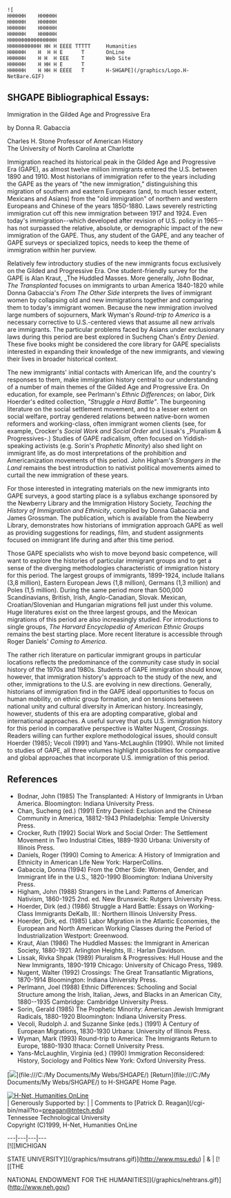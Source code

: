 
    ![
    HHHHHH    HHHHHH
    HHHHHH    HHHHHH
    HHHHHH    HHHHHH
    HHHHHH    HHHHHH
    HHHHHHHHHHHHHHHH
    HHHHHHHHHHH HH H EEEE TTTTT     Humanities
    HHHHHH    H  H H E      T       OnLine
    HHHHHH    H H  H EEE    T       Web Site
    HHHHHH    H HH H E      T       
    HHHHHH    H HH H EEEE   T       H-SHGAPE](/graphics/Logo.H-NetBare.GIF)

## SHGAPE Bibliographical Essays:  
Immigration in the Gilded Age and Progressive Era

by Donna R. Gabaccia  

Charles H. Stone Professor of American History  
The University of North Carolina at Charlotte

Immigration reached its historical peak in the Gilded Age and Progressive Era
(GAPE), as almost twelve million immigrants entered the U.S. between 1890 and
1910. Most historians of immigration refer to the years including the GAPE as
the years of "the new immigration," distinguishing this migration of southern
and eastern Europeans (and, to much lesser extent, Mexicans and Asians) from
the "old immigration" of northern and western Europeans and Chinese of the
years 1850-1880. Laws severely restricting immigration cut off this new
immigration between 1917 and 1924. Even today's immigration--which developed
after revision of U.S. policy in 1965--has not surpassed the relative,
absolute, or demographic impact of the new immigration of the GAPE. Thus, any
student of the GAPE, and any teacher of GAPE surveys or specialized topics,
needs to keep the theme of immigration within her purview.

Relatively few introductory studies of the new immigrants focus exclusively on
the Gilded and Progressive Era. One student-friendly survey for the GAPE is
Alan Kraut, _The Huddled Masses. More generally, John Bodnar, _The
Transplanted_ focuses on immigrants to urban America 1840-1820 while Donna
Gabaccia's _From The Other Side_ interprets the lives of immigrant women by
collapsing old and new immigrations together and comparing them to today's
immigrant women. Because the new immigration involved large numbers of
sojourners, Mark Wyman's _Round-trip to America_ is a necessary corrective to
U.S.-centered views that assume all new arrivals are immigrants. The
particular problems faced by Asians under exclusionary laws during this period
are best explored in Sucheng Chan's _Entry Denied_. These five books might be
considered the core library for GAPE specialists interested in expanding their
knowledge of the new immigrants, and viewing their lives in broader historical
context.

The new immigrants' initial contacts with American life, and the country's
responses to them, make immigration history central to our understanding of a
number of main themes of the Gilded Age and Progressive Era. On education, for
example, see Perlmann's _Ethnic Differences_; on labor, Dirk Hoerder's edited
collection, _"Struggle a Hard Battle"_. The burgeoning literature on the
social settlement movement, and to a lesser extent on social welfare, portray
gendered relations between native-born women reformers and working-class,
often immigrant women clients (see, for example, Crocker's _Social Work and
Social Order_ and Lissak's _Pluralism & Progressives-.) Studies of GAPE
radicalism, often focused on Yiddish-speaking activists (e.g. Sorin's
_Prophetic Minority_) also shed light on immigrant life, as do most
interpretations of the prohibition and Americanization movements of this
period. John Higham's _Strangers in the Land_ remains the best introduction to
nativist political movements aimed to curtail the new immigration of these
years.

For those interested in integrating materials on the new immigrants into GAPE
surveys, a good starting place is a syllabus exchange sponsored by the
Newberry Library and the Immigration History Society, _Teaching the History of
Immigration and Ethnicity_, compiled by Donna Gabaccia and James Grossman. The
publication, which is available from the Newberry Library, demonstrates how
historians of immigration approach GAPE as well as providing suggestions for
readings, film, and student assignments focused on immigrant life during and
after this time period.

Those GAPE specialists who wish to move beyond basic competence, will want to
explore the histories of particular immigrant groups and to get a sense of the
diverging methodologies characteristic of immigration history for this period.
The largest groups of immigrants, 1899-1924, include Italians (3,8 million),
Eastern European Jews (1,8 million), Germans (1,3 million) and Poles (1,5
million). During the same period more than 500,000 Scandinavians, British,
Irish, Anglo-Canadian, Slovak. Mexican, Croatian/Slovenian and Hungarian
migrations fell just under this volume. Huge literatures exist on the three
largest groups, and the Mexican migrations of this period are also
increasingly studied. For introductions to single groups, _The Harvard
Encyclopedia of American Ethnic Groups_ remains the best starting place. More
recent literature is accessible through Roger Daniels' _Coming to America_.

The rather rich literature on particular immigrant groups in particular
locations reflects the predominance of the community case study in social
history of the 1970s and 1980s. Students of GAPE immigration should know,
however, that immigration history's approach to the study of the new, and
other, immigrations to the U.S. are evolving in new directions. Generally,
historians of immigration find in the GAPE ideal opportunities to focus on
human mobility, on ethnic group formation, and on tensions between national
unity and cultural diversity in American history. Increasingly, however,
students of this era are adopting comparative, global and international
approaches. A useful survey that puts U.S. immigration history for this period
in comparative perspective is Walter Nugent, _Crossings_. Readers willing can
further explore methodological issues, should consult Hoerder (1985); Vecoli
(1991) and Yans-McLaughlin (1990). While not limited to studies of GAPE, all
three volumes highlight possibilities for comparative and global approaches
that incorporate U.S. immigration of this period.

## References

  * Bodnar, John (1985) The Transplanted: A History of Immigrants in Urban America. Bloomington: Indiana University Press. 
  * Chan, Sucheng (ed.) (1991) Entry Denied: Exclusion and the Chinese Community in America, 18812-1943 Philadelphia: Temple University Press. 
  * Crocker, Ruth (1992) Social Work and Social Order: The Settlement Movement in Two Industrial Cities, 1889-1930 Urbana: University of Illinois Press. 
  * Daniels, Roger (1990) Coming to America: A History of Immigration and Ethnicity in American Life New York: HarperCollins. 
  * Gabaccia, Donna (1994) From the Other Side: Women, Gender, and Immigrant life in the U.S., 1820-1990 Bloomington: Indiana University Press. 
  * Higham, John (1988) Strangers in the Land: Patterns of American Nativism, 1860-1925 2nd. ed. New Brunswick: Rutgers University Press. 
  * Hoerder, Dirk (ed.) (1986) Struggle a Hard Battle: Essays on Working-Class Immigrants DeKalb, Ill.: Northern Illinois University Press. 
  * Hoerder, Dirk, ed. (1985) Labor Migration in the Atlantic Economies, the European and North American Working Classes during the Period of Industrialization Westport: Greenwood. 
  * Kraut, Alan (1986) The Huddled Masses: the Immigrant in American Society, 1880-1921. Arlington Heights, Ill.: Harlan Davidson. 
  * Lissak, Rivka Shpak (1989) Pluralism & Progressives: Hull House and the New Immigrants, 1890-1919 Chicago: University of Chicago Press, 1989. 
  * Nugent, Walter (1992) Crossings: The Great Transatlantic Migrations, 1870-1914 Bloomington: Indiana University Press. 
  * Perlmann, Joel (1988) Ethnic Differences: Schooling and Social Structure among the Irish, Italian, Jews, and Blacks in an American City, 1880--1935 Cambridge: Cambridge University Press. 
  * Sorin, Gerald (1985) The Prophetic Minority: American Jewish Immigrant Radicals, 1880-1920 Bloomington: Indiana University Press. 
  * Vecoli, Rudolph J. and Suzanne Sinke (eds.) (1991) A Century of European Migrations, 1830-1930 Urbana: University of Illinois Press. 
  * Wyman, Mark (1993) Round-trip to America: The Immigrants Return to Europe, 1880-1930 Ithaca: Cornell University Press. 
  * Yans-McLaughlin, Virginia (ed.) (1990) Immigration Reconsidered: History, Sociology and Politics New York: Oxford University Press. 

  
[![](/graphics/listhome.gif)](file:///C:/My Documents/My Webs/SHGAPE/)
[Return](file:///C:/My Documents/My Webs/SHGAPE/) to H-SHGAPE Home Page.  

  
[![H-Net, Humanities OnLine](/graphics/hnet.gif)](/)  
| Generously Supported by: |  |  Comments to [Patrick D. Reagan](/cgi-
bin/mail?to=preagan@tntech.edu)  
Tennessee Technological University  
Copyright (C)1999, H-Net, Humanities OnLine  
  
---|---|---|---  
[![\[MICHIGAN

STATE UNIVERSITY\]](/graphics/msutrans.gif)](http://www.msu.edu) | & |
[![\[THE

NATIONAL ENDOWMENT FOR THE
HUMANITIES\]](/graphics/nehtrans.gif)](http://www.neh.gov/)

